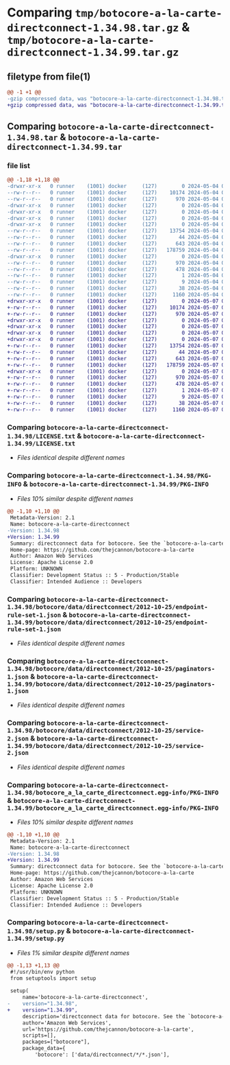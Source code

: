 # Comparing `tmp/botocore-a-la-carte-directconnect-1.34.98.tar.gz` & `tmp/botocore-a-la-carte-directconnect-1.34.99.tar.gz`

## filetype from file(1)

```diff
@@ -1 +1 @@
-gzip compressed data, was "botocore-a-la-carte-directconnect-1.34.98.tar", last modified: Sat May  4 01:01:26 2024, max compression
+gzip compressed data, was "botocore-a-la-carte-directconnect-1.34.99.tar", last modified: Tue May  7 01:02:28 2024, max compression
```

## Comparing `botocore-a-la-carte-directconnect-1.34.98.tar` & `botocore-a-la-carte-directconnect-1.34.99.tar`

### file list

```diff
@@ -1,18 +1,18 @@
-drwxr-xr-x   0 runner    (1001) docker     (127)        0 2024-05-04 01:01:26.346136 botocore-a-la-carte-directconnect-1.34.98/
--rw-r--r--   0 runner    (1001) docker     (127)    10174 2024-05-04 01:01:26.000000 botocore-a-la-carte-directconnect-1.34.98/LICENSE.txt
--rw-r--r--   0 runner    (1001) docker     (127)      970 2024-05-04 01:01:26.346136 botocore-a-la-carte-directconnect-1.34.98/PKG-INFO
-drwxr-xr-x   0 runner    (1001) docker     (127)        0 2024-05-04 01:01:26.342136 botocore-a-la-carte-directconnect-1.34.98/botocore/
-drwxr-xr-x   0 runner    (1001) docker     (127)        0 2024-05-04 01:01:26.342136 botocore-a-la-carte-directconnect-1.34.98/botocore/data/
-drwxr-xr-x   0 runner    (1001) docker     (127)        0 2024-05-04 01:01:26.342136 botocore-a-la-carte-directconnect-1.34.98/botocore/data/directconnect/
-drwxr-xr-x   0 runner    (1001) docker     (127)        0 2024-05-04 01:01:26.346136 botocore-a-la-carte-directconnect-1.34.98/botocore/data/directconnect/2012-10-25/
--rw-r--r--   0 runner    (1001) docker     (127)    13754 2024-05-04 01:01:11.000000 botocore-a-la-carte-directconnect-1.34.98/botocore/data/directconnect/2012-10-25/endpoint-rule-set-1.json
--rw-r--r--   0 runner    (1001) docker     (127)       44 2024-05-04 01:01:11.000000 botocore-a-la-carte-directconnect-1.34.98/botocore/data/directconnect/2012-10-25/examples-1.json
--rw-r--r--   0 runner    (1001) docker     (127)      643 2024-05-04 01:01:11.000000 botocore-a-la-carte-directconnect-1.34.98/botocore/data/directconnect/2012-10-25/paginators-1.json
--rw-r--r--   0 runner    (1001) docker     (127)   178759 2024-05-04 01:01:11.000000 botocore-a-la-carte-directconnect-1.34.98/botocore/data/directconnect/2012-10-25/service-2.json
-drwxr-xr-x   0 runner    (1001) docker     (127)        0 2024-05-04 01:01:26.346136 botocore-a-la-carte-directconnect-1.34.98/botocore_a_la_carte_directconnect.egg-info/
--rw-r--r--   0 runner    (1001) docker     (127)      970 2024-05-04 01:01:26.000000 botocore-a-la-carte-directconnect-1.34.98/botocore_a_la_carte_directconnect.egg-info/PKG-INFO
--rw-r--r--   0 runner    (1001) docker     (127)      478 2024-05-04 01:01:26.000000 botocore-a-la-carte-directconnect-1.34.98/botocore_a_la_carte_directconnect.egg-info/SOURCES.txt
--rw-r--r--   0 runner    (1001) docker     (127)        1 2024-05-04 01:01:26.000000 botocore-a-la-carte-directconnect-1.34.98/botocore_a_la_carte_directconnect.egg-info/dependency_links.txt
--rw-r--r--   0 runner    (1001) docker     (127)        9 2024-05-04 01:01:26.000000 botocore-a-la-carte-directconnect-1.34.98/botocore_a_la_carte_directconnect.egg-info/top_level.txt
--rw-r--r--   0 runner    (1001) docker     (127)       38 2024-05-04 01:01:26.346136 botocore-a-la-carte-directconnect-1.34.98/setup.cfg
--rw-r--r--   0 runner    (1001) docker     (127)     1160 2024-05-04 01:01:26.000000 botocore-a-la-carte-directconnect-1.34.98/setup.py
+drwxr-xr-x   0 runner    (1001) docker     (127)        0 2024-05-07 01:02:28.300097 botocore-a-la-carte-directconnect-1.34.99/
+-rw-r--r--   0 runner    (1001) docker     (127)    10174 2024-05-07 01:02:28.000000 botocore-a-la-carte-directconnect-1.34.99/LICENSE.txt
+-rw-r--r--   0 runner    (1001) docker     (127)      970 2024-05-07 01:02:28.300097 botocore-a-la-carte-directconnect-1.34.99/PKG-INFO
+drwxr-xr-x   0 runner    (1001) docker     (127)        0 2024-05-07 01:02:28.296097 botocore-a-la-carte-directconnect-1.34.99/botocore/
+drwxr-xr-x   0 runner    (1001) docker     (127)        0 2024-05-07 01:02:28.296097 botocore-a-la-carte-directconnect-1.34.99/botocore/data/
+drwxr-xr-x   0 runner    (1001) docker     (127)        0 2024-05-07 01:02:28.296097 botocore-a-la-carte-directconnect-1.34.99/botocore/data/directconnect/
+drwxr-xr-x   0 runner    (1001) docker     (127)        0 2024-05-07 01:02:28.300097 botocore-a-la-carte-directconnect-1.34.99/botocore/data/directconnect/2012-10-25/
+-rw-r--r--   0 runner    (1001) docker     (127)    13754 2024-05-07 01:02:10.000000 botocore-a-la-carte-directconnect-1.34.99/botocore/data/directconnect/2012-10-25/endpoint-rule-set-1.json
+-rw-r--r--   0 runner    (1001) docker     (127)       44 2024-05-07 01:02:10.000000 botocore-a-la-carte-directconnect-1.34.99/botocore/data/directconnect/2012-10-25/examples-1.json
+-rw-r--r--   0 runner    (1001) docker     (127)      643 2024-05-07 01:02:10.000000 botocore-a-la-carte-directconnect-1.34.99/botocore/data/directconnect/2012-10-25/paginators-1.json
+-rw-r--r--   0 runner    (1001) docker     (127)   178759 2024-05-07 01:02:10.000000 botocore-a-la-carte-directconnect-1.34.99/botocore/data/directconnect/2012-10-25/service-2.json
+drwxr-xr-x   0 runner    (1001) docker     (127)        0 2024-05-07 01:02:28.300097 botocore-a-la-carte-directconnect-1.34.99/botocore_a_la_carte_directconnect.egg-info/
+-rw-r--r--   0 runner    (1001) docker     (127)      970 2024-05-07 01:02:28.000000 botocore-a-la-carte-directconnect-1.34.99/botocore_a_la_carte_directconnect.egg-info/PKG-INFO
+-rw-r--r--   0 runner    (1001) docker     (127)      478 2024-05-07 01:02:28.000000 botocore-a-la-carte-directconnect-1.34.99/botocore_a_la_carte_directconnect.egg-info/SOURCES.txt
+-rw-r--r--   0 runner    (1001) docker     (127)        1 2024-05-07 01:02:28.000000 botocore-a-la-carte-directconnect-1.34.99/botocore_a_la_carte_directconnect.egg-info/dependency_links.txt
+-rw-r--r--   0 runner    (1001) docker     (127)        9 2024-05-07 01:02:28.000000 botocore-a-la-carte-directconnect-1.34.99/botocore_a_la_carte_directconnect.egg-info/top_level.txt
+-rw-r--r--   0 runner    (1001) docker     (127)       38 2024-05-07 01:02:28.300097 botocore-a-la-carte-directconnect-1.34.99/setup.cfg
+-rw-r--r--   0 runner    (1001) docker     (127)     1160 2024-05-07 01:02:28.000000 botocore-a-la-carte-directconnect-1.34.99/setup.py
```

### Comparing `botocore-a-la-carte-directconnect-1.34.98/LICENSE.txt` & `botocore-a-la-carte-directconnect-1.34.99/LICENSE.txt`

 * *Files identical despite different names*

### Comparing `botocore-a-la-carte-directconnect-1.34.98/PKG-INFO` & `botocore-a-la-carte-directconnect-1.34.99/PKG-INFO`

 * *Files 10% similar despite different names*

```diff
@@ -1,10 +1,10 @@
 Metadata-Version: 2.1
 Name: botocore-a-la-carte-directconnect
-Version: 1.34.98
+Version: 1.34.99
 Summary: directconnect data for botocore. See the `botocore-a-la-carte` package for more info.
 Home-page: https://github.com/thejcannon/botocore-a-la-carte
 Author: Amazon Web Services
 License: Apache License 2.0
 Platform: UNKNOWN
 Classifier: Development Status :: 5 - Production/Stable
 Classifier: Intended Audience :: Developers
```

### Comparing `botocore-a-la-carte-directconnect-1.34.98/botocore/data/directconnect/2012-10-25/endpoint-rule-set-1.json` & `botocore-a-la-carte-directconnect-1.34.99/botocore/data/directconnect/2012-10-25/endpoint-rule-set-1.json`

 * *Files identical despite different names*

### Comparing `botocore-a-la-carte-directconnect-1.34.98/botocore/data/directconnect/2012-10-25/paginators-1.json` & `botocore-a-la-carte-directconnect-1.34.99/botocore/data/directconnect/2012-10-25/paginators-1.json`

 * *Files identical despite different names*

### Comparing `botocore-a-la-carte-directconnect-1.34.98/botocore/data/directconnect/2012-10-25/service-2.json` & `botocore-a-la-carte-directconnect-1.34.99/botocore/data/directconnect/2012-10-25/service-2.json`

 * *Files identical despite different names*

### Comparing `botocore-a-la-carte-directconnect-1.34.98/botocore_a_la_carte_directconnect.egg-info/PKG-INFO` & `botocore-a-la-carte-directconnect-1.34.99/botocore_a_la_carte_directconnect.egg-info/PKG-INFO`

 * *Files 10% similar despite different names*

```diff
@@ -1,10 +1,10 @@
 Metadata-Version: 2.1
 Name: botocore-a-la-carte-directconnect
-Version: 1.34.98
+Version: 1.34.99
 Summary: directconnect data for botocore. See the `botocore-a-la-carte` package for more info.
 Home-page: https://github.com/thejcannon/botocore-a-la-carte
 Author: Amazon Web Services
 License: Apache License 2.0
 Platform: UNKNOWN
 Classifier: Development Status :: 5 - Production/Stable
 Classifier: Intended Audience :: Developers
```

### Comparing `botocore-a-la-carte-directconnect-1.34.98/setup.py` & `botocore-a-la-carte-directconnect-1.34.99/setup.py`

 * *Files 1% similar despite different names*

```diff
@@ -1,13 +1,13 @@
 #!/usr/bin/env python
 from setuptools import setup
 
 setup(
     name='botocore-a-la-carte-directconnect',
-    version="1.34.98",
+    version="1.34.99",
     description='directconnect data for botocore. See the `botocore-a-la-carte` package for more info.',
     author='Amazon Web Services',
     url='https://github.com/thejcannon/botocore-a-la-carte',
     scripts=[],
     packages=["botocore"],
     package_data={
         'botocore': ['data/directconnect/*/*.json'],
```

